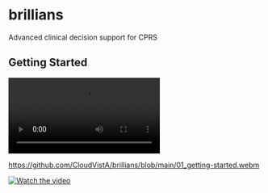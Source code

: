 # brillians
Advanced clinical decision support for CPRS


## Getting Started
![Alt text](01_getting-started.webm?raw=true "Getting Started")


https://github.com/CloudVistA/brillians/blob/main/01_getting-started.webm


[![Watch the video](https://img.youtube.com/vi/nTQUwghvy5Q/default.jpg)](https://youtu.be/nTQUwghvy5Q)



